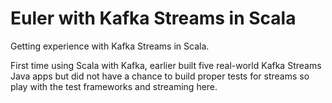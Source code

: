 # Euler with Kafka Streams in Scala

Getting experience with Kafka Streams in Scala.

First time using Scala with Kafka, earlier built five real-world
Kafka Streams Java apps but did not have a chance to build proper
tests for streams so play with the test frameworks and streaming
here.